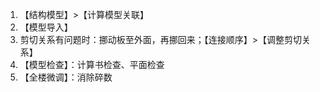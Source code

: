 1. 【结构模型】>【计算模型关联】
1. 【模型导入】
1. 剪切关系有问题时：挪动板至外面，再挪回来；【连接顺序】>【调整剪切关系】
1. 【模型检查】：计算书检查、平面检查
1. 【全楼微调】：消除碎数